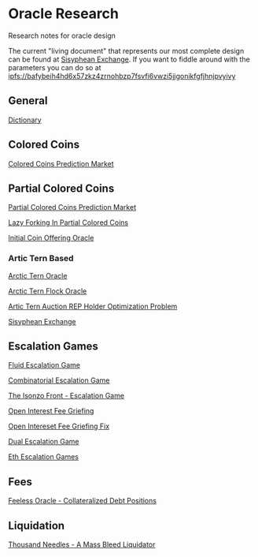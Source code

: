 # Oracle Research
Research notes for oracle design

The current "living document" that represents our most complete design can be found at [Sisyphean Exchange](/Sisyphean%20Exchange.md).
If you want to fiddle around with the parameters you can do so at [ipfs://bafybeih4hd6x57zkz4zrnohbzp7fsvfi6vwzi5jjgonikfgfjhnjpvyivy](https://bafybeih4hd6x57zkz4zrnohbzp7fsvfi6vwzi5jjgonikfgfjhnjpvyivy.ipfs.zoltu.io/)

## General
[Dictionary](/Dictionary.md)

## Colored Coins
[Colored Coins Prediction Market](/Colored%20Coins.md)

## Partial Colored Coins
[Partial Colored Coins Prediction Market](/Partial%30Colored%20Coins.md)

[Lazy Forking In Partial Colored Coins](/Lazy%20Forking%20In%20Partial%20Colored%20Coins.md)

[Initial Coin Offering Oracle](/Initial%20Coin%20Offering%20Oracle.md)

### Artic Tern Based
[Arctic Tern Oracle](/Arctic%20Tern%20Oracle.md)

[Arctic Tern Flock Oracle](/Artic%20Tern%20Flock%20Oracle.md)

[Artic Tern Auction REP Holder Optimization Problem](/Artic%20Tern%20Auction%20REP%20Holder%20Optimization%20Problem.md)

[Sisyphean Exchange](/Sisyphean%20Exchange.md)

## Escalation Games
[Fluid Escalation Game](/Fluid%20Escalation%20Game.md)

[Combinatorial Escalation Game](/Combinatorial%20Escalation%20Game.md)

[The Isonzo Front - Escalation Game](/The%20Isonzo%20Front.md)

[Open Interest Fee Griefing](/Open%20Interest%20Fee%20Griefing.md)

[Open Intereset Fee Griefing Fix](/Fix%20Open%20Interest%20Griefing%20in%20Escalation%20Games.md)

[Dual Escalation Game](/Dual%20Escalation%20Game.md)

[Eth Escalation Games](/Eth%20Escalation%20Games.md)

## Fees
[Feeless Oracle - Collateralized Debt Positions](/Feeless%20Oracle.md)

## Liquidation
[Thousand Needles - A Mass Bleed Liquidator](/Thousand%20Needles.md)
